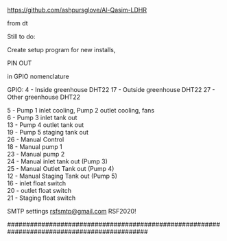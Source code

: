 https://github.com/ashpursglove/Al-Qasim-LDHR

from dt


Still to do:

Create setup program for new installs,  



PIN OUT

in GPIO nomenclature

GPIO:
4  - Inside greenhouse DHT22
17 - Outside greenhouse DHT22
27 - Other greenhouse DHT22


5  - Pump 1 inlet cooling, Pump 2 outlet cooling, fans    
6  - Pump 3 inlet tank out    
13 - Pump 4 outlet tank out   
19 - Pump 5 staging tank out    
26 - Manual Control   
18 - Manual pump 1   
23 - Manual pump 2   
24 - Manual inlet tank out (Pump 3)   
25 - Manual Outlet Tank out (Pump 4)    
12 - Manual Staging Tank out (Pump 5)   
16 - inlet float switch     
20 - outlet float switch    
21 - Staging float switch   

SMTP settings
rsfsmtp@gmail.com
RSF2020!

#############################################################################################
